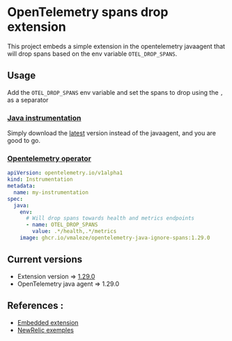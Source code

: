 # OpenTelemetry spans drop extension

This project embeds a simple extension in the opentelemetry javaagent that will drop spans based on the env variable `OTEL_DROP_SPANS`.

## Usage

Add the `OTEL_DROP_SPANS` env variable and set the spans to drop using the `,` as a separator

### [Java instrumentation](https://opentelemetry.io/docs/instrumentation/java/automatic/)
Simply download the [latest](https://github.com/vmaleze/opentelemetry-java-ignore-spans/releases) version instead of the javaagent, and you are good to go.  


### [Opentelemetry operator](https://github.com/open-telemetry/opentelemetry-operator#use-customized-or-vendor-instrumentation)

```yaml
apiVersion: opentelemetry.io/v1alpha1
kind: Instrumentation
metadata:
  name: my-instrumentation
spec:
  java:
    env:
      # Will drop spans towards health and metrics endpoints
      - name: OTEL_DROP_SPANS
        value: .*/health,.*/metrics
    image: ghcr.io/vmaleze/opentelemetry-java-ignore-spans:1.29.0
```

## Current versions
* Extension version => [1.29.0](https://github.com/vmaleze/opentelemetry-java-ignore-spans/releases)
* OpenTelemetry java agent => 1.29.0

## References :
* [Embedded extension](https://github.com/open-telemetry/opentelemetry-java-instrumentation/blob/main/examples/extension/README.md#embed-extensions-in-the-opentelemetry-agent)
* [NewRelic exemples](https://github.com/newrelic/newrelic-opentelemetry-examples)
